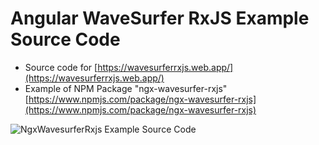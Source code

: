 # Angular WaveSurfer RxJS Example Source Code
- Source code for [https://wavesurferrxjs.web.app/](https://wavesurferrxjs.web.app/)
- Example of NPM Package "ngx-wavesurfer-rxjs" [https://www.npmjs.com/package/ngx-wavesurfer-rxjs](https://www.npmjs.com/package/ngx-wavesurfer-rxjs)

![NgxWavesurferRxjs Example Source Code](https://github.com/califken/ngx-wavesurfer-rxjs-example/blob/main/assets/wavesurferrxjsscreenshot.png?raw=true)
